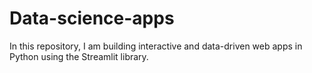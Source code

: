 # Data-science-apps

In this repository, I am building interactive and data-driven web apps in Python using the Streamlit library.

